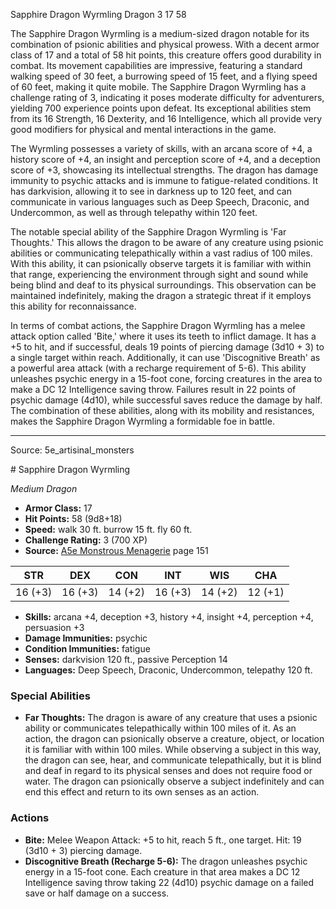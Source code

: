 <MonsterName/>Sapphire Dragon Wyrmling</MonsterName>
<CreatureType/>Dragon</CreatureType>
<CR/>3</CR>
<AC/>17</AC>
<HP/>58</HP>
<summary>The Sapphire Dragon Wyrmling is a medium-sized dragon notable for its combination of psionic abilities and physical prowess. With a decent armor class of 17 and a total of 58 hit points, this creature offers good durability in combat. Its movement capabilities are impressive, featuring a standard walking speed of 30 feet, a burrowing speed of 15 feet, and a flying speed of 60 feet, making it quite mobile. The Sapphire Dragon Wyrmling has a challenge rating of 3, indicating it poses moderate difficulty for adventurers, yielding 700 experience points upon defeat. Its exceptional abilities stem from its 16 Strength, 16 Dexterity, and 16 Intelligence, which all provide very good modifiers for physical and mental interactions in the game. </summary>

<detail>

The Wyrmling possesses a variety of skills, with an arcana score of +4, a history score of +4, an insight and perception score of +4, and a deception score of +3, showcasing its intellectual strengths. The dragon has damage immunity to psychic attacks and is immune to fatigue-related conditions. It has darkvision, allowing it to see in darkness up to 120 feet, and can communicate in various languages such as Deep Speech, Draconic, and Undercommon, as well as through telepathy within 120 feet. 

The notable special ability of the Sapphire Dragon Wyrmling is 'Far Thoughts.' This allows the dragon to be aware of any creature using psionic abilities or communicating telepathically within a vast radius of 100 miles. With this ability, it can psionically observe targets it is familiar with within that range, experiencing the environment through sight and sound while being blind and deaf to its physical surroundings. This observation can be maintained indefinitely, making the dragon a strategic threat if it employs this ability for reconnaissance.

In terms of combat actions, the Sapphire Dragon Wyrmling has a melee attack option called 'Bite,' where it uses its teeth to inflict damage. It has a +5 to hit, and if successful, deals 19 points of piercing damage (3d10 + 3) to a single target within reach. Additionally, it can use 'Discognitive Breath' as a powerful area attack (with a recharge requirement of 5-6). This ability unleashes psychic energy in a 15-foot cone, forcing creatures in the area to make a DC 12 Intelligence saving throw. Failures result in 22 points of psychic damage (4d10), while successful saves reduce the damage by half. The combination of these abilities, along with its mobility and resistances, makes the Sapphire Dragon Wyrmling a formidable foe in battle.</detail>



---

Source: 5e_artisinal_monsters

<statblock>
# Sapphire Dragon Wyrmling

*Medium* *Dragon*

- **Armor Class:** 17
- **Hit Points:** 58 (9d8+18)
- **Speed:** walk 30 ft. burrow 15 ft. fly 60 ft.
- **Challenge Rating:** 3 (700 XP)
- **Source:** [A5e Monstrous Menagerie](https://enpublishingrpg.com/products/level-up-monstrous-menagerie-a5e) page 151

| STR | DEX | CON | INT | WIS | CHA |
| --- | --- | --- | --- | --- | --- |
| 16 (+3) | 16 (+3) | 14 (+2) | 16 (+3) | 14 (+2) | 12 (+1) |

- **Skills:** arcana +4, deception +3, history +4, insight +4, perception +4, persuasion +3
- **Damage Immunities:** psychic
- **Condition Immunities:** fatigue
- **Senses:** darkvision 120 ft., passive Perception 14
- **Languages:** Deep Speech, Draconic, Undercommon, telepathy 120 ft.

### Special Abilities

- **Far Thoughts:** The dragon is aware of any creature that uses a psionic ability or communicates telepathically within 100 miles of it. As an action, the dragon can psionically observe a creature, object, or location it is familiar with within 100 miles. While observing a subject in this way, the dragon can see, hear, and communicate telepathically, but it is blind and deaf in regard to its physical senses and does not require food or water. The dragon can psionically observe a subject indefinitely and can end this effect and return to its own senses as an action.

### Actions

- **Bite:** Melee Weapon Attack: +5 to hit, reach 5 ft., one target. Hit: 19 (3d10 + 3) piercing damage.
- **Discognitive Breath (Recharge 5-6):** The dragon unleashes psychic energy in a 15-foot cone. Each creature in that area makes a DC 12 Intelligence saving throw  taking 22 (4d10) psychic damage on a failed save or half damage on a success.


</statblock>


